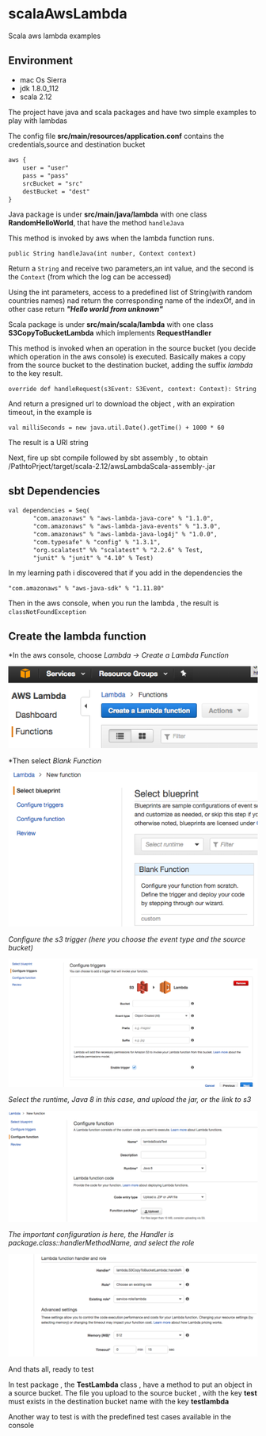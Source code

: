# scalaAwsLambda
Scala aws lambda examples

## Environment 

* mac Os Sierra
* jdk 1.8.0_112
* scala 2.12

The project have java and scala packages and have two simple examples to play with lambdas

The config file **src/main/resources/application.conf** contains the credentials,source and destination bucket
    
    aws {
        user = "user"
        pass = "pass"
        srcBucket = "src"
        destBucket = "dest"
    }

Java package is under **src/main/java/lambda** with one class **RandomHelloWorld**, that have the method `handleJava`

This method is invoked by aws when the lambda function runs. 

    public String handleJava(int number, Context context) 

Return a `String` and receive two parameters,an int value, and the second is the `Context` (from which the log can be accessed)

Using the int parameters, access to a predefined list of String(with random countries names) nad return the corresponding name of the indexOf, and in other case return ***"Hello world from unknown"***


Scala package is under **src/main/scala/lambda** with one class **S3CopyToBucketLambda** which implements **RequestHandler**

This method is invoked when an operation in the source bucket (you decide which operation in the aws console) is executed.
Basically makes a copy from the source bucket to the destination bucket, adding the suffix *lambda* to the key result.

    override def handleRequest(s3Event: S3Event, context: Context): String 
    
And return a presigned url to download the object , with an expiration timeout, in the example is 
  
    val milliSeconds = new java.util.Date().getTime() + 1000 * 60
  
The result is a URI string

Next, fire up sbt compile followed by sbt assembly , to obtain /PathtoPrject/target/scala-2.12/awsLambdaScala-assembly-<Version>.jar

## sbt Dependencies

    val dependencies = Seq(
           "com.amazonaws" % "aws-lambda-java-core" % "1.1.0",          
           "com.amazonaws" % "aws-lambda-java-events" % "1.3.0",
           "com.amazonaws" % "aws-lambda-java-log4j" % "1.0.0",
           "com.typesafe" % "config" % "1.3.1",
           "org.scalatest" %% "scalatest" % "2.2.6" % Test,
           "junit" % "junit" % "4.10" % Test) 
  
In my learning path i discovered that if you add in the dependencies the 

    "com.amazonaws" % "aws-java-sdk" % "1.11.80"
 
Then in the aws console, when you run the lambda , the result is `classNotFoundException`
  
## Create the lambda function
  
*In the aws console, choose  *Lambda ->  Create a Lambda Function*

![first](https://github.com/gastonlucero/scalaAwsLambda/blob/master/images/first.png)
  

*Then select *Blank Function* 

![second](https://github.com/gastonlucero/scalaAwsLambda/blob/master/images/second.png)
  

*Configure the s3 trigger (here you choose the event type and the source bucket)*

![third](https://github.com/gastonlucero/scalaAwsLambda/blob/master/images/third.png)


*Select the runtime, Java 8 in this case, and upload the jar, or the link to s3*

![fourth](https://github.com/gastonlucero/scalaAwsLambda/blob/master/images/fourth.png)
  

*The important configuration is here, the Handler is *package.class::handlerMethodName*, and select the role*

![fifth](https://github.com/gastonlucero/scalaAwsLambda/blob/master/images/fifth.png)


And thats all, ready to test

In test package , the **TestLambda** class , have a method to put an object in a source bucket.
The file you upload to the source bucket , with the key **test** must exists in the destination bucket name with the key **testlambda**

Another way to test is with the  predefined test cases available in the console
